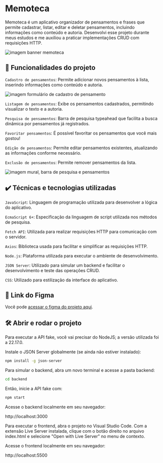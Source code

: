 # Memoteca

Memoteca é um aplicativo organizador de pensamentos e frases que permite cadastrar, listar, editar e deletar pensamentos, incluindo informações como conteúdo e autoria. Desenvolvi esse projeto durante meus estudos e me auxiliou a praticar implementações CRUD com requisições HTTP.

![imagem banner memoteca](https://i.imgur.com/w3Jn3Hq.png)

## 🔨 Funcionalidades do projeto

`Cadastro de pensamentos`: Permite adicionar novos pensamentos à lista, inserindo informações como conteúdo e autoria.

![imagem formulário de cadastro de pensamento](https://i.imgur.com/1fmKwFq.png)

`Listagem de pensamentos`: Exibe os pensamentos cadastrados, permitindo visualizar o texto e a autoria.

`Pesquisa de pensamentos`: Barra de pesquisa typeahead que facilita a busca dinâmica por pensamentos já registrados.

`Favoritar pensamentos`: É possível favoritar os pensamentos que você mais gostou!

`Edição de pensamentos`: Permite editar pensamentos existentes, atualizando as informações conforme necessário.

`Exclusão de pensamentos`: Permite remover pensamentos da lista.

![imagem mural, barra de pesquisa e pensamentos](https://i.imgur.com/ZXp25k1.png)

## ✔️ Técnicas e tecnologias utilizadas

`JavaScript`: Linguagem de programação utilizada para desenvolver a lógica do aplicativo.

`EcmaScript 6+`: Especificação da linguagem de script utilizada nos métodos de pesquisa.

`Fetch API`: Utilizada para realizar requisições HTTP para comunicação com o servidor.

`Axios`: Biblioteca usada para facilitar e simplificar as requisições HTTP.

`Node.js`: Plataforma utilizada para executar o ambiente de desenvolvimento.

`JSON Server`: Utilizado para simular um backend e facilitar o desenvolvimento e teste das operações CRUD.

`CSS`: Utilizado para estilização da interface do aplicativo.


## 📁 Link do Figma

Você pode [acessar o figma do projeto aqui](https://www.figma.com/design/Sz1gmmemxqcB3amInL4Ndp/Rebrand-Memoteca-%7C-Curso-CRUD?node-id=148-26&t=FpdmfbiM1i1s6REQ-0).

## 🛠️ Abrir e rodar o projeto

Para executar a API fake, você vai precisar do NodeJS; a versão utilizada foi a 22.17.0.

Instale o JSON Server globalmente (se ainda não estiver instalado):

```bash
npm install -g json-server
```

Para simular o backend, abra um novo terminal e acesse a pasta backend:

```bash
cd backend
```

Então, inicie a API fake com:

```bash
npm start
```

Acesse o backend localmente em seu navegador:

http://localhost:3000

Para executar o frontend, abra o projeto no Visual Studio Code. Com a extensão Live Server instalada, clique com o botão direito no arquivo index.html e selecione "Open with Live Server" no menu de contexto.

Acesse o frontend localmente em seu navegador:

http://localhost:5500
